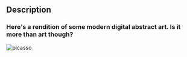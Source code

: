 ## Description 
### Here's a rendition of some modern digital abstract art. Is it more than art though?
![picasso](https://github.com/AhmedMoFawzy/Forensics-Challenges/assets/99213868/dc548b91-3091-48cb-ad38-7c56bb4dc218)
